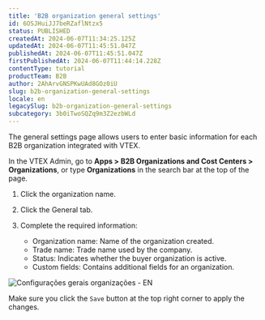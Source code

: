 ```yaml
---
title: 'B2B organization general settings'
id: 6OSJHuiJJ7beRZaflNtzx5
status: PUBLISHED
createdAt: 2024-06-07T11:34:25.125Z
updatedAt: 2024-06-07T11:45:51.047Z
publishedAt: 2024-06-07T11:45:51.047Z
firstPublishedAt: 2024-06-07T11:44:14.228Z
contentType: tutorial
productTeam: B2B
author: 2AhArvGNSPKwUAd8GOz0iU
slug: b2b-organization-general-settings
locale: en
legacySlug: b2b-organization-general-settings
subcategory: 3b0iTwoSQZq9m3Z2ezbWLd
---
```


The general settings page allows users to enter basic information for each B2B organization integrated with VTEX.

In the VTEX Admin, go to **Apps > B2B Organizations and Cost Centers > Organizations**, or type **Organizations** in the search bar at the top of the page.

1.	Click the organization name.

2.	Click the General tab.

3.	Complete the required information:
    - Organization name: Name of the organization created.
    - Trade name: Trade name used by the company.
    - Status: Indicates whether the buyer organization is active.
    - Custom fields: Contains additional fields for an organization.

![Configurações gerais organizações - EN](https://images.ctfassets.net/alneenqid6w5/27AqRCa9LbipRF1iFa0kXT/c2c35b3eb340e1aa5603eafd55c0568a/Configura__es_gerais_organiza__es_-_EN.gif)

Make sure you click the `Save` button at the top right corner to apply the changes.
